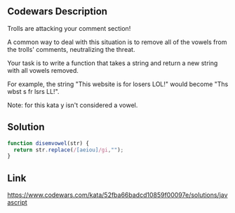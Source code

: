 ## Codewars Description
Trolls are attacking your comment section!

A common way to deal with this situation is to remove all of the vowels from the trolls' comments, neutralizing the threat.

Your task is to write a function that takes a string and return a new string with all vowels removed.

For example, the string "This website is for losers LOL!" would become "Ths wbst s fr lsrs LL!".

Note: for this kata y isn't considered a vowel.

## Solution
```Javascript
function disemvowel(str) {
  return str.replace(/[aeiou]/gi,"");
}
```

## Link
https://www.codewars.com/kata/52fba66badcd10859f00097e/solutions/javascript
